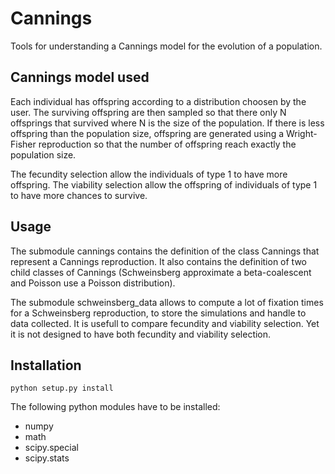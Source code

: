# Cannings

Tools for understanding a Cannings model for the evolution of a population.


## Cannings model used

Each individual has offspring according to a distribution choosen by the user.
The surviving offspring are then sampled so that there only N offsprings that survived where N is the size of the population. If there is less offspring than the population size, offspring are generated using a Wright-Fisher reproduction so that the number of offspring reach exactly the population size.

The fecundity selection allow the individuals of type 1 to have more offspring.
The viability selection allow the offspring of individuals of type 1 to have more chances to survive.

## Usage

The submodule cannings contains the definition of the class Cannings that represent a Cannings reproduction.
It also contains the definition of two child classes of Cannings (Schweinsberg approximate a beta-coalescent and Poisson use a Poisson distribution).

The submodule schweinsberg_data allows to compute a lot of fixation times for a Schweinsberg reproduction, to store the simulations and handle to data collected.
It is usefull to compare fecundity and viability selection. Yet it is not designed to have both fecundity and viability selection.

## Installation

`python setup.py install`

The following python modules have to be installed:
- numpy
- math
- scipy.special
- scipy.stats
